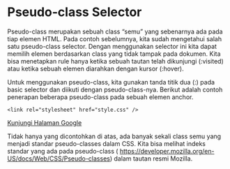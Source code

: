 # Pseudo-class Selector
Pseudo-class merupakan sebuah class “semu” yang sebenarnya ada pada tiap elemen HTML. Pada contoh sebelumnya, kita sudah mengetahui salah satu pseudo-class selector. Dengan menggunakan selector ini kita dapat memilih elemen berdasarkan class yang tidak tampak pada dokumen. Kita bisa menetapkan rule hanya ketika sebuah tautan telah dikunjungi (:visited) atau ketika sebuah elemen diarahkan dengan kursor (:hover).

Untuk menggunakan pseudo-class, kita gunakan tanda titik dua (:) pada basic selector dan diikuti dengan pseudo-class-nya. Berikut adalah contoh penerapan beberapa pseudo-class pada sebuah elemen anchor.

<!DOCTYPE html>
<html>
  <head>
    <meta charset="UTF-8" />
    <title>Judul Dokumen</title>
    
    <link rel="stylesheet" href="style.css" />
  </head>
  <body>
    <a href="https://www.google.com/">Kunjungi Halaman Google</a>
  </body>
</html>

Tidak hanya yang dicontohkan di atas, ada banyak sekali class semu yang menjadi standar pseudo-classes dalam CSS. Kita bisa melihat indeks standar yang ada pada pseudo-class ( https://developer.mozilla.org/en-US/docs/Web/CSS/Pseudo-classes) dalam tautan resmi Mozilla.